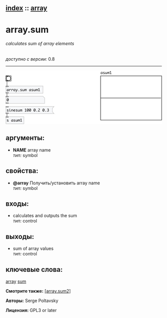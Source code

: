 [index](index.html) :: [array](category_array.html)
---

# array.sum

###### calculates sum of array elements

*доступно с версии:* 0.8

---




[![example](../examples/img/array.sum.jpg)](../examples/pd/array.sum.pd)



## аргументы:

* **NAME**
array name<br>
_тип:_ symbol<br>





## свойства:

* **@array** 
Получить/установить array name<br>
_тип:_ symbol<br>



## входы:

* calculates and outputs the sum<br>
_тип:_ control



## выходы:

* sum of array values<br>
_тип:_ control



## ключевые слова:

[array](keywords/array.html)
[sum](keywords/sum.html)



**Смотрите также:**
[\[array.sum2\]](array.sum2.html)




**Авторы:** Serge Poltavsky




**Лицензия:** GPL3 or later






